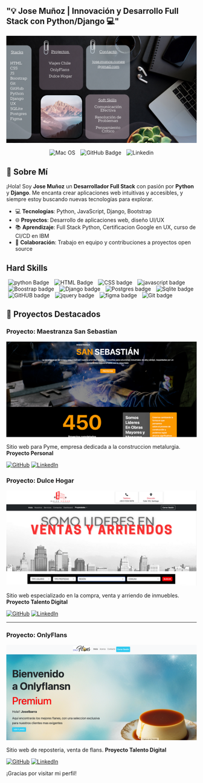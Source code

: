 <p align="center">
  <h2>"💡 Jose Muñoz | Innovación y Desarrollo Full Stack con Python/Django 💻"</h2>
</p>
<img src="https://github.com/joseMunozNunez10/joseMunoznunez10/blob/main/fondo.png?raw=true">
<p align="center">
  <img src="https://img.shields.io/badge/macOS-000000?style=flat&logo=apple&logoColor=white" (https://github.com/joseMunozNunez10/San_Sebastian) alt="Mac OS" style="margin: 0 5px;"/>
  <img src="https://img.shields.io/badge/GitHub-181717?style=flat&logo=github&logoColor=white" alt="GitHub Badge" style="margin: 0 5px;"/>
  <img src="https://img.shields.io/badge/LinkedIn-0A66C2?style=flat&logo=linkedin&logoColor=white" alt="Linkedin" style="margin: 0 5px;"/>    
</p>




## 👋 Sobre Mí

¡Hola! Soy **Jose Muñoz** un **Desarrollador Full Stack** con pasión por **Python** y **Django**. Me encanta crear aplicaciones web intuitivas y accesibles, y siempre estoy buscando nuevas tecnologías para explorar.

- 💻 **Tecnologías**: Python, JavaScript, Django, Bootstrap
- 🌐 **Proyectos**: Desarrollo de aplicaciones web, diseño UI/UX
- 📚 **Aprendizaje**: Full Stack Python, Certificacion Google en UX, curso de CI/CD en IBM 
- 🤝 **Colaboración**: Trabajo en equipo y contribuciones a proyectos open source

## Hard Skills 
<p>
  <img src="https://img.shields.io/badge/Python-14354C?style=flat&logo=python&logoColor=white" alt="python Badge" style="margin: 0 5px;"/>
  <img src="https://img.shields.io/badge/HTML-e34c26?style=flat&logo=html5&logoColor=white" alt="HTML Badge" style="margin: 0 5px;"/>
  <img src="https://img.shields.io/badge/CSS3-1572B6?style=flat&logo=css3&logoColor=white" alt="CSS badge" style="margin: 0 5px;"/>
  <img src="https://img.shields.io/badge/JavaScript-323330?style=flat&logo=javascript&logoColor=F7DF1E" alt="javascript badge" style="margin: 0 5px;"/>  
  <img src="https://img.shields.io/badge/Bootstrap-7952B3?style=flat&logo=bootstrap&logoColor=white" alt="Boostrap badge" style="margin: 0 5px;"/>  
  <img src="https://img.shields.io/badge/Django-092E20?style=flat&logo=django&logoColor=white" alt="Django badge" style="margin: 0 5px;"/>  
  <img src="https://img.shields.io/badge/PostgreSQL-4169E1?style=flat&logo=postgresql&logoColor=white" alt="Postgres badge" style="margin: 0 5px;"/>  
  <img src="https://img.shields.io/badge/SQLite-003B57?style=flat&logo=sqlite&logoColor=white" alt="Sqlite badge" style="margin: 0 5px;"/>
  <img src="https://img.shields.io/badge/GitHub-181717?style=flat&logo=github&logoColor=white" alt="GitHUB badge" style="margin: 0 5px;"/>  
  <img src="https://img.shields.io/badge/jQuery-0769AD?style=for-the-badge&logo=jquery&logoColor=white" alt="jquery badge" style="margin: 0 5px;"/>  
  <img src="https://img.shields.io/badge/Figma-F24E1E?style=for-the-badge&logo=figma&logoColor=white" alt="figma badge" style="margin: 0 5px;"/>
  <img src="https://img.shields.io/badge/GIT-E44C30?style=for-the-badge&logo=git&logoColor=white" alt="Git badge" style="margin: 0 5px;"/>        
</p>

## 🚀 Proyectos Destacados

### Proyecto: Maestranza San Sebastian
![Imagen del Proyecto 0](https://github.com/joseMunozNunez10/joseMunoznunez10/blob/main/sansebastian.png?raw=true)

Sitio web para Pyme, empresa dedicada a la construccion metalurgia. **Proyecto Personal**

[![GitHub](https://img.shields.io/badge/GitHub-181717?style=flat&logo=github&logoColor=white)](https://github.com/joseMunozNunez10/San_Sebastian)
[![LinkedIn](https://img.shields.io/badge/LinkedIn-0A66C2?style=flat&logo=linkedin&logoColor=white)](URL_DE_TU_LINKEDIN)

### Proyecto: Dulce Hogar
![Imagen del Proyecto 1](https://github.com/joseMunozNunez10/joseMunoznunez10/blob/main/dulce%20hogar.png?raw=true)

Sitio web especializado en la compra, venta y arriendo de inmuebles. **Proyecto Talento Digital**

[![GitHub](https://img.shields.io/badge/GitHub-181717?style=flat&logo=github&logoColor=white)](https://github.com/joseMunozNunez10/Dulce_Hogar)
[![LinkedIn](https://img.shields.io/badge/LinkedIn-0A66C2?style=flat&logo=linkedin&logoColor=white)](URL_DE_TU_LINKEDIN)

---

### Proyecto: OnlyFlans
![Imagen del Proyecto 2](https://github.com/joseMunozNunez10/joseMunoznunez10/blob/main/Onlyflans.png?raw=true)

Sitio web de reposteria, venta de flans. **Proyecto Talento Digital** 

[![GitHub](https://img.shields.io/badge/GitHub-181717?style=flat&logo=github&logoColor=white)](https://github.com/joseMunozNunez10/onlyFlans-app)
[![LinkedIn](https://img.shields.io/badge/LinkedIn-0A66C2?style=flat&logo=linkedin&logoColor=white)](URL_DE_TU_LINKEDIN)

¡Gracias por visitar mi perfil!

